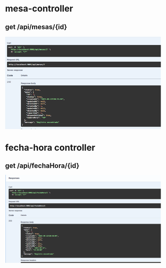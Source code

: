 # mesa-controller

## get /api/mesas/{id}
![alt text](imagenes/image.png)

# fecha-hora controller

## get /api/fechaHora/{id}

![alt text](imagenes/image2.png)


















